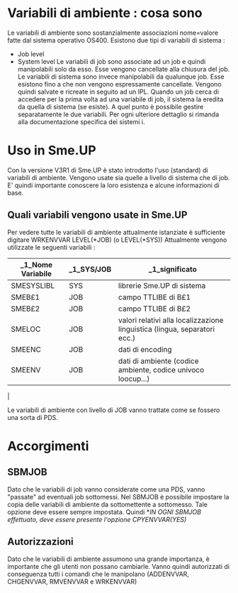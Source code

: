 # Variabili di ambiente :  cosa sono
Le variabili di ambiente sono sostanzialmente associazioni nome=valore fatte dal sistema operativo OS400.
Esistono due tipi di variabili di sistema : 
* Job level
* System level
Le variabili di job sono associate ad un job e quindi manipolabili solo da esso. Esse vengono cancellate alla chiusura del job.
Le variabili  di sistema sono invece manipolabili da qualunque job. Esse esistono fino a che non vengono espressamente cancellate. Vengono quindi salvate e ricreate in seguito ad un IPL.
Quando un job cerca di accedere per la prima volta ad una variabile di job, il sistema la eredita da quella di sistema (se esiste). A quel punto è possibile gestire separatamente le due variabili.
Per ogni ulteriore dettaglio si rimanda alla documentazione specifica dei sistemi i.

# Uso in Sme.UP
Con la versione V3R1 di Sme.UP è stato introdotto l'uso (standard) di variabili di ambiente.
Vengono usate sia quelle a livello di sistema che di job.
E' quindi importante conoscere la loro esistenza e alcune informazioni di base.

## Quali variabili vengono usate in Sme.UP
Per vedere tutte le variabili di ambiente attualmente istanziate è sufficiente digitare
WRKENVVAR LEVEL(*JOB) (o LEVEL(*SYS))
Attualmente vengono utilizzate le seguenti variabili : 

| _1_Nome Variabile | _1_SYS/JOB | _1_significato |
| ---|----|----|
| SMESYSLIBL | SYS | librerie Sme.UP di sistema |
| SMEB£1 | JOB | campo TTLIBE di B£1 |
| SMEB£2 | JOB | campo TTLIBE di B£2 |
| SMELOC | JOB | valori relativi alla localizzazione linguistica (lingua, separatori ecc.) |
| SMEENC | JOB | dati di encoding |
| SMEENV | JOB | dati di ambiente (codice ambiente, codice univoco loocup...) |
| 

Le variabili di ambiente con livello di JOB vanno trattate come se fossero una sorta di PDS.

# Accorgimenti
## SBMJOB
Dato che le variabili di job vanno considerate come una PDS, vanno "passate" ad eventuali job sottomessi.
Nel SBMJOB è possibile impostare la copia delle variabili di ambiente da sottomettente a sottomesso. Tale opzione deve essere sempre impostata.
Quindi **IN OGNI SBMJOB effettuato, deve essere presente l'opzione CPYENVVAR(*YES)**

## Autorizzazioni
Dato che le variabili di ambiente assumono una grande importanza, è importante che gli utenti non possano cambiarle.
Vanno quindi autorizzati di conseguenza tutti i comandi che le manipolano (ADDENVVAR, CHGENVVAR, RMVENVVAR e WRKENVVAR)

